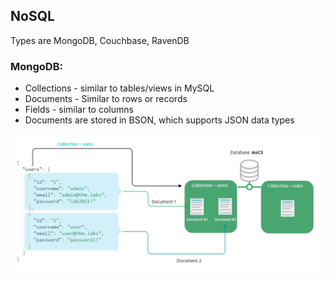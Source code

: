 ## NoSQL

Types are MongoDB, Couchbase, RavenDB

### MongoDB:

- Collections - similar to tables/views in MySQL
- Documents - Similar to rows or records
- Fields - similar to columns
- Documents are stored in BSON, which supports JSON data types

![img](.NoSQL.assets/753375399860b87237241fbd9ab2af72.png)


